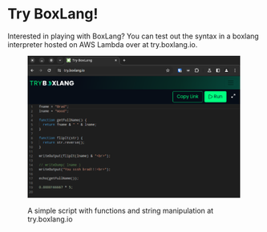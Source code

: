 # Try BoxLang!

Interested in playing with BoxLang? You can test out the syntax in a boxlang interpreter hosted on AWS Lambda over at try.boxlang.io.

<figure><img src="try-boxlang.png" alt=""><figcaption><p>A simple script with functions and string manipulation at try.boxlang.io</p></figcaption></figure>

